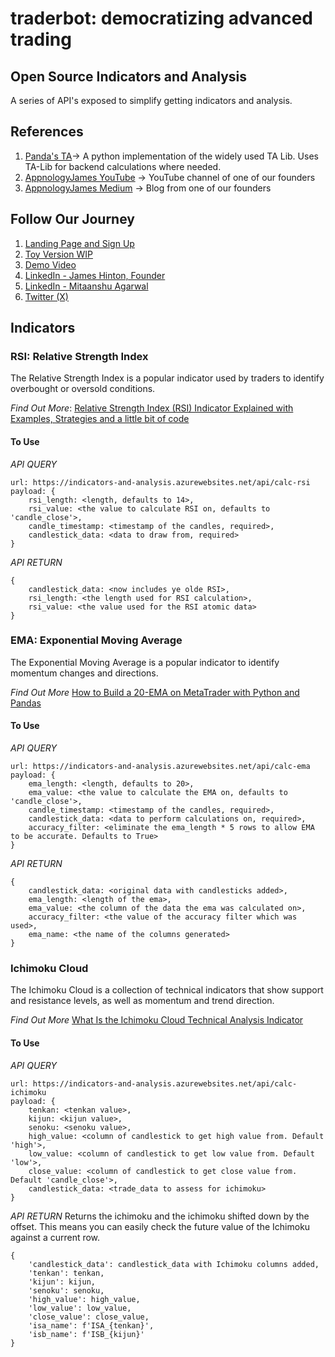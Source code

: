 # traderbot: democratizing advanced trading

## Open Source Indicators and Analysis
A series of API's exposed to simplify getting indicators and analysis. 

## References
1. [Panda's TA](https://github.com/twopirllc/pandas-ta)-> A python implementation of the widely used TA Lib. Uses TA-Lib for backend calculations where needed. 
2. [AppnologyJames YouTube](https://www.youtube.com/channel/UC1sfWAyk-48pGy58lgehKFA) -> YouTube channel of one of our founders
3. [AppnologyJames Medium](https://medium.com/@appnologyjames) -> Blog from one of our founders

## Follow Our Journey
1. [Landing Page and Sign Up](https://traderbotsignup.vercel.app/)
2. [Toy Version WIP](https://traderbotdemo.vercel.app/)
3. [Demo Video](https://www.youtube.com/watch?v=E1t8gG64pAk&t=12s)
4. [LinkedIn - James Hinton, Founder](https://www.linkedin.com/in/jameshinton84/)
5. [LinkedIn - Mitaanshu Agarwal](https://www.linkedin.com/in/mitaanshu-agarwal/)
6. [Twitter (X)](https://twitter.com/algoquant_trade)

## Indicators
### RSI: Relative Strength Index
The Relative Strength Index is a popular indicator used by traders to identify overbought or oversold conditions. 

*Find Out More*: [Relative Strength Index (RSI) Indicator Explained with Examples, Strategies and a little bit of code](https://medium.com/@appnologyjames/relative-strength-index-rsi-indicator-explained-with-examples-strategies-and-a-little-bit-of-d2973a74198a)

#### To Use
*API QUERY*
```
url: https://indicators-and-analysis.azurewebsites.net/api/calc-rsi
payload: {
    rsi_length: <length, defaults to 14>,
    rsi_value: <the value to calculate RSI on, defaults to 'candle_close'>,
    candle_timestamp: <timestamp of the candles, required>,
    candlestick_data: <data to draw from, required>
}
```
*API RETURN*
```
{
    candlestick_data: <now includes ye olde RSI>,
    rsi_length: <the length used for RSI calculation>,
    rsi_value: <the value used for the RSI atomic data>
}
```

### EMA: Exponential Moving Average
The Exponential Moving Average is a popular indicator to identify momentum changes and directions. 

*Find Out More* [How to Build a 20-EMA on MetaTrader with Python and Pandas](https://medium.com/trading-data-analysis/how-to-build-a-20-ema-on-metatrader-with-python-and-pandas-60af03d1516c)

#### To Use
*API QUERY*
```
url: https://indicators-and-analysis.azurewebsites.net/api/calc-ema
payload: {
    ema_length: <length, defaults to 20>,
    ema_value: <the value to calculate the EMA on, defaults to 'candle_close'>,
    candle_timestamp: <timestamp of the candles, required>,
    candlestick_data: <data to perform calculations on, required>,
    accuracy_filter: <eliminate the ema_length * 5 rows to allow EMA to be accurate. Defaults to True>
}
```
*API RETURN*
```
{
    candlestick_data: <original data with candlesticks added>,
    ema_length: <length of the ema>,
    ema_value: <the column of the data the ema was calculated on>,
    accuracy_filter: <the value of the accuracy filter which was used>,
    ema_name: <the name of the columns generated>
}
```

### Ichimoku Cloud
The Ichimoku Cloud is a collection of technical indicators that show support and resistance levels, as well as momentum and trend direction.

*Find Out More* [What Is the Ichimoku Cloud Technical Analysis Indicator](https://www.investopedia.com/terms/i/ichimoku-cloud.asp)

#### To Use
*API QUERY*
```
url: https://indicators-and-analysis.azurewebsites.net/api/calc-ichimoku
payload: {
    tenkan: <tenkan value>,
    kijun: <kijun value>,
    senoku: <senoku value>,
    high_value: <column of candlestick to get high value from. Default 'high'>,
    low_value: <column of candlestick to get low value from. Default 'low'>,
    close_value: <column of candlestick to get close value from. Default 'candle_close'>,
    candlestick_data: <trade_data to assess for ichimoku>
}
```
*API RETURN*
Returns the ichimoku and the ichimoku shifted down by the offset. This means you can easily check the future value of the Ichimoku against a current row. 
```
{
    'candlestick_data': candlestick_data with Ichimoku columns added,
    'tenkan': tenkan,
    'kijun': kijun,
    'senoku': senoku,
    'high_value': high_value,
    'low_value': low_value,
    'close_value': close_value,
    'isa_name': f'ISA_{tenkan}',
    'isb_name': f'ISB_{kijun}'
}
```
